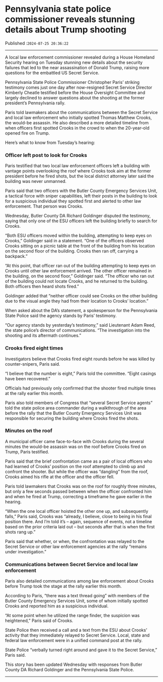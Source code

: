 # Pennsylvania state police commissioner reveals stunning details about Trump shooting

Published :`2024-07-25 20:36:22`

---

A local law enforcement commissioner revealed during a House Homeland Security hearing on Tuesday stunning new details about the security failures that led to the near assassination of Donald Trump, raising more questions for the embattled US Secret Service.

Pennsylvania State Police Commissioner Christopher Paris’ striking testimony comes just one day after now-resigned Secret Service Director Kimberly Cheatle testified before the House Oversight Committee and largely declined to answer questions about the shooting at the former president’s Pennsylvania rally.

Paris told lawmakers about the communications between the Secret Service and local law enforcement who initially spotted Thomas Matthew Crooks, the would-be assassin. He also described a more detailed timeline from when officers first spotted Crooks in the crowd to when the 20-year-old opened fire on Trump.

Here’s what to know from Tuesday’s hearing:

### Officer left post to look for Crooks

Paris testified that two local law enforcement officers left a building with vantage points overlooking the roof where Crooks took aim at the former president before he fired shots, but the local district attorney later said the building was never unmanned.

Paris said that two officers with the Butler County Emergency Services Unit, a tactical force with sniper capabilities, left their posts in the building to look for a suspicious individual they spotted first and alerted to other law enforcement. That person was Crooks.

Wednesday, Butler County DA Richard Goldinger disputed the testimony, saying that only one of the ESU officers left the building briefly to search for Crooks.

“Both ESU officers moved within the building, attempting to keep eyes on Crooks,” Goldinger said in a statement. “One of the officers observed Crooks sitting on a picnic table at the front of the building from his location on the second floor of the building. Crooks then ran off, carrying a backpack.”

“At this point, that officer ran out of the building attempting to keep eyes on Crooks until other law enforcement arrived. The other officer remained in the building, on the second floor,” Goldinger said. “The officer who ran out of the building could not locate Crooks, and he returned to the building. Both officers then heard shots fired.”

Goldinger added that “neither officer could see Crooks on the other building due to the visual angle they had from their location to Crooks’ location.”

When asked about the DA’s statement, a spokesperson for the Pennsylvania State Police said the agency stands by Paris’ testimony.

“Our agency stands by yesterday’s testimony,” said Lieutenant Adam Reed, the state police’s director of communications. “The investigation into the shooting and its aftermath continues.”

### Crooks fired eight times

Investigators believe that Crooks fired eight rounds before he was killed by counter-snipers, Paris said.

“I believe that the number is eight,” Paris told the committee. “Eight casings have been recovered.”

Officials had previously only confirmed that the shooter fired multiple times at the rally earlier this month.

Paris also told members of Congress that “several Secret Service agents” told the state police area commander during a walkthrough of the area before the rally that the Butler County Emergency Services Unit was responsible for securing the building where Crooks fired the shots.

### Minutes on the roof

A municipal officer came face-to-face with Crooks during the several minutes the would-be assassin was on the roof before Crooks fired on Trump, Paris testified.

Paris said that the brief confrontation came as a pair of local officers who had learned of Crooks’ position on the roof attempted to climb up and confront the shooter. But while the officer was “dangling” from the roof, Crooks aimed his rifle at the officer and the officer fell.

Paris told lawmakers that Crooks was on the roof for roughly three minutes, but only a few seconds passed between when the officer confronted him and when he fired at Trump, correcting a timeframe he gave earlier in the hearing.

“When the one local officer hoisted the other one up, and subsequently falls,” Paris said, Crooks was “already, I believe, close to being in his final position there. And I’m told it’s – again, sequence of events, not a timeline based on the prior criteria laid out – but seconds after that is when the first shots rang up.”

Paris said that whether, or when, the confrontation was relayed to the Secret Service or other law enforcement agencies at the rally “remains under investigation.”

### Communications between Secret Service and local law enforcement

Paris also detailed communications among law enforcement about Crooks before Trump took the stage at the rally earlier this month.

According to Paris, “there was a text thread going” with members of the Butler County Emergency Services Unit, some of whom initially spotted Crooks and reported him as a suspicious individual.

“At some point when he utilized the range finder, the suspicion was heightened,” Paris said of Crooks.

State Police then received a call and a text from the ESU about Crooks’ activity that they immediately relayed to Secret Service. Local, state and federal law enforcement were in a unified command post at the rally.

State Police “verbally turned right around and gave it to the Secret Service,” Paris said.

This story has been updated Wednesday with responses from Butler County DA Richard Goldinger and the Pennsylvania State Police.

---

